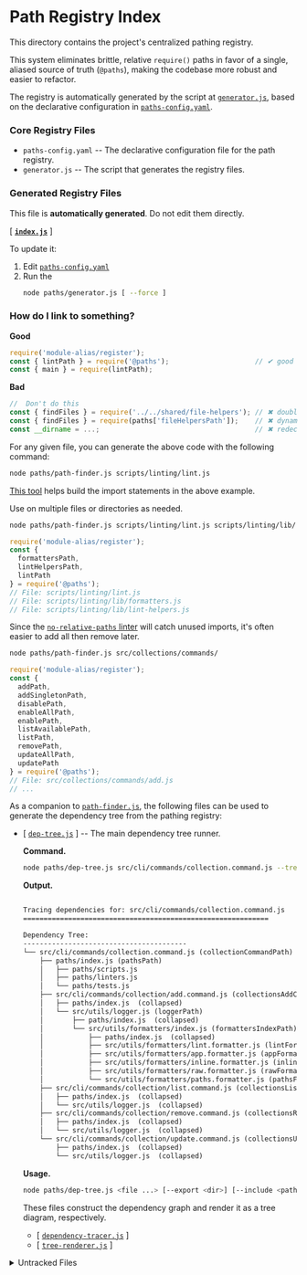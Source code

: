 # Path Registry Index

This directory contains the project's centralized pathing registry. 

This system eliminates brittle, relative `require()` paths in favor of a single, aliased source of truth (`@paths`), making the codebase more robust and easier to refactor.

The registry is automatically generated by the script at [`generator.js`](./generator.js), based on the declarative configuration in [`paths-config.yaml`](./paths-config.yaml).

### Core Registry Files

- `paths-config.yaml` 
  -- The declarative configuration file for the path registry.
- `generator.js`
  -- The script that generates the registry files.

### Generated Registry Files

This file is **automatically generated**. Do not edit them directly.

[ [**`index.js`**](./index.js) ] 

To update it:
1. Edit [`paths-config.yaml`](./paths-config.yaml)
2. Run the
   ```bash
   node paths/generator.js [ --force ]
   ``` 

### How do I link to something?

**Good**
```js
require('module-alias/register');
const { lintPath } = require('@paths');                     // ✔ good
const { main } = require(lintPath);
```

**Bad**
```js
//  Don't do this
const { findFiles } = require('../../shared/file-helpers'); // ✖ double dots
const { findFiles } = require(paths['fileHelpersPath']);    // ✖ dynamic key
const __dirname = ...;                                      // ✖ redeclaration
``` 

For any given file, you can generate the above code with the following command:
```bash
node paths/path-finder.js scripts/linting/lint.js
```

[This tool](path-finder.js) helps build the import statements in the above example.

Use on multiple files or directories as needed.

```bash
node paths/path-finder.js scripts/linting/lint.js scripts/linting/lib/
```
```js
require('module-alias/register');
const { 
  formattersPath,
  lintHelpersPath,
  lintPath
} = require('@paths');
// File: scripts/linting/lint.js
// File: scripts/linting/lib/formatters.js
// File: scripts/linting/lib/lint-helpers.js
```
Since the [`no-relative-paths` linter](../scripts/linting/code/no-relative-paths.js) will catch unused imports, it's often easier to add all then remove later.
```bash
node paths/path-finder.js src/collections/commands/
```
```js
require('module-alias/register');
const { 
  addPath,
  addSingletonPath,
  disablePath,
  enableAllPath,
  enablePath,
  listAvailablePath,
  listPath,
  removePath,
  updateAllPath,
  updatePath
} = require('@paths');
// File: src/collections/commands/add.js
// ... 
```

As a companion to [`path-finder.js`](path-finder.js),
the following files can be used to generate the dependency tree from the pathing registry:

- [ [`dep-tree.js`](dep-tree.js) ]
  -- The main dependency tree runner.

  **Command.**
  ```bash
  node paths/dep-tree.js src/cli/commands/collection.command.js --tree
  ```
  **Output.**
  ```txt

  Tracing dependencies for: src/cli/commands/collection.command.js
  ============================================================

  Dependency Tree:
  ----------------------------------------
  └── src/cli/commands/collection.command.js (collectionCommandPath)
      ├── paths/index.js (pathsPath)
      │   ├── paths/scripts.js 
      │   ├── paths/linters.js 
      │   └── paths/tests.js 
      ├── src/cli/commands/collection/add.command.js (collectionsAddCommandPath)
      │   ├── paths/index.js  (collapsed)
      │   └── src/utils/logger.js (loggerPath)
      │       ├── paths/index.js  (collapsed)
      │       └── src/utils/formatters/index.js (formattersIndexPath)
      │           ├── paths/index.js  (collapsed)
      │           ├── src/utils/formatters/lint.formatter.js (lintFormatterPath)
      │           ├── src/utils/formatters/app.formatter.js (appFormatterPath)
      │           ├── src/utils/formatters/inline.formatter.js (inlineFormatterPath)
      │           ├── src/utils/formatters/raw.formatter.js (rawFormatterPath)
      │           └── src/utils/formatters/paths.formatter.js (pathsFormatterPath)
      ├── src/cli/commands/collection/list.command.js (collectionsListCommandPath)
      │   ├── paths/index.js  (collapsed)
      │   └── src/utils/logger.js  (collapsed)
      ├── src/cli/commands/collection/remove.command.js (collectionsRemoveCommandPath)
      │   ├── paths/index.js  (collapsed)
      │   └── src/utils/logger.js  (collapsed)
      └── src/cli/commands/collection/update.command.js (collectionsUpdateCommandPath)
          ├── paths/index.js  (collapsed)
          └── src/utils/logger.js  (collapsed)
  ```
  **Usage.**
  ```bash
  node paths/dep-tree.js <file ...> [--export <dir>] [--include <path ...> | -P <path ...>] [options]
  ```
  These files construct the dependency graph and render it as a tree diagram, respectively.
    - [ [`dependency-tracer.js`](lib/dependency-tracer.js) ]
    - [ [`tree-renderer.js`](lib/tree-renderer.js) ]

<details> 
<summary>Untracked Files</summary>

<!-- uncategorized-start -->

<!-- uncategorized-end -->

</details>
